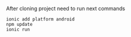 After cloning project need to run next commands

```
ionic add platform android
npm update
ionic run
```